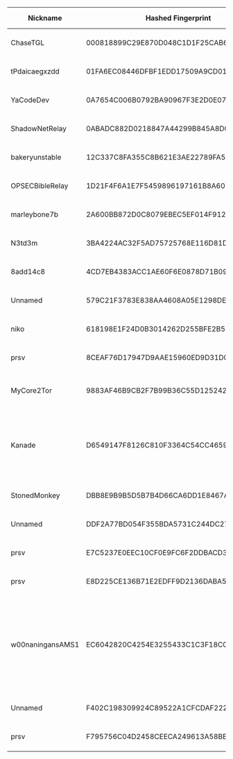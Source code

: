| Nickname |  Hashed Fingerprint	| Or Addresses | Contact | Running | Flags | Last Seen | First Seen | Last Restarted | Advertised Bandwidth | Platform | Version | Version Status | Recommended Version | Verified hostnames | Exit policy |
|---|---|---|---|---|---|---|---|---|---|---|---|---|---|---|---|
|ChaseTGL | 000818899C29E870D048C1D1F25CAB6AEFE4175D | ["23.169.120.125:4187"] | r@reubenpeck.com | true | Running, V2Dir, Valid | 2025-08-23 19:00:00 | 2025-08-23 10:00:00 | 2025-08-23 09:16:36 | 0 | Tor 0.4.8.10 on Linux | 0.4.8.10 | recommended | true | N/A | ["reject *:*"]|
|tPdaicaegxzdd | 01FA6EC08446DFBF1EDD17509A9CD01BAED3E380 | ["165.154.202.219:9002"] | martini4@outlook.com | true | Running, V2Dir, Valid | 2025-08-23 19:00:00 | 2025-08-23 09:00:00 | 2025-08-23 08:23:38 | 0 | Tor 0.4.8.17 on Linux | 0.4.8.17 | recommended | true | N/A | ["reject *:*"]|
|YaCodeDev | 0A7654C006B0792BA90967F3E2D0E07F7B045F9D | ["95.67.100.23:9001"] | tor@yacode.dev | true | Running, V2Dir, Valid | 2025-08-23 19:00:00 | 2025-08-23 06:00:00 | 2025-08-23 03:59:04 | 0 | Tor 0.4.8.17 on Linux | 0.4.8.17 | recommended | true | N/A | ["reject *:*"]|
|ShadowNetRelay | 0ABADC882D0218847A44299B845A8DCA9BF2A42D | ["135.181.206.136:9001","[2a01:4f9:c012:67dc::1]:9001"] | admin@example.com | false | Running, V2Dir, Valid | 2025-08-23 01:00:00 | 2025-08-23 01:00:00 | 2025-08-23 00:44:50 | 0 | Tor 0.4.8.17 on Linux | 0.4.8.17 | recommended | true | ["static.136.206.181.135.clients.your-server.de"] | ["reject *:*"]|
|bakeryunstable | 12C337C8FA355C8B621E3AE22789FA5B6F4A20A6 | ["83.25.246.104:443"] | ec2854@aaathats3.as | true | Running, V2Dir, Valid | 2025-08-23 19:00:00 | 2025-08-23 18:00:00 | 2025-08-23 17:07:47 | 0 | Tor 0.4.8.17 on Linux | 0.4.8.17 | recommended | true | ["83.25.246.104.ipv4.supernova.orange.pl"] | ["reject *:*"]|
|OPSECBibleRelay | 1D21F4F6A1E7F5459896197161B8A607159BBCA3 | ["185.141.216.78:37051"] | N/A | true | Running, V2Dir, Valid | 2025-08-23 19:00:00 | 2025-08-23 17:00:00 | 2025-08-23 17:52:52 | 0 | Tor 0.4.8.17 on Linux | 0.4.8.17 | recommended | true | N/A | ["reject *:*"]|
|marleybone7b | 2A600BB872D0C8079EBEC5EF014F9123F785D4BD | ["104.248.2.97:443"] | sysop | false | Running, Valid | 2025-08-23 16:00:00 | 2025-08-23 15:00:00 | 2025-08-23 13:52:05 | 0 | Tor 0.4.8.17 on Linux | 0.4.8.17 | recommended | true | N/A | ["reject *:*"]|
|N3td3m | 3BA4224AC32F5AD75725768E116D81D6969B37D5 | ["82.64.91.21:9001","[2a01:e0a:34b:2dd0:1823:ae4c:33c7:5e33]:9001"] | n3td3m@gmail.com | false | Running, V2Dir, Valid | 2025-08-23 18:00:00 | 2025-08-23 17:00:00 | 2025-08-23 16:48:09 | 0 | Tor 0.4.8.16 on Linux | 0.4.8.16 | recommended | true | ["82-64-91-21.subs.proxad.net"] | ["reject *:*"]|
|8add14c8 | 4CD7EB4383ACC1AE60F6E0878D71B09FE8FEBA97 | ["77.240.107.71:9001"] | John L Murphy johnmurphy@morke.org | false | Running, Valid | 2025-08-23 18:00:00 | 2025-08-23 09:00:00 | 2025-08-23 10:17:05 | 0 | Tor 0.4.8.17 on Linux | 0.4.8.17 | recommended | true | ["77-240-107-71.cli-eurosignal.cz"] | ["reject *:*"]|
|Unnamed | 579C21F3783E838AA4608A05E1298DE1B885B789 | ["79.127.207.163:64850"] | N/A | true | Running, V2Dir, Valid | 2025-08-23 19:00:00 | 2025-08-23 17:00:00 | 2025-08-23 15:34:43 | 0 | Tor 0.4.8.10 on Linux | 0.4.8.10 | recommended | true | N/A | ["reject *:*"]|
|niko | 618198E1F24D0B3014262D255BFE2B56A89F23A8 | ["203.12.14.201:9001"] | me@alecks.dev | true | Running, V2Dir, Valid | 2025-08-23 19:00:00 | 2025-08-23 14:00:00 | 2025-08-23 18:43:42 | 0 | Tor 0.4.8.17 on Linux | 0.4.8.17 | recommended | true | ["203.12.14.201.v4.dyn.launtel.au"] | ["reject *:*"]|
|prsv | 8CEAF76D17947D9AAE15960ED9D31D0E7EB1C9DB | ["37.221.208.7:9300","[2a01:270:9807::1]:9300"] | email:admin[]prsv.ch url:https://prsv.ch/ proof:uri-rsa ciissversion:2 | true | Running, V2Dir, Valid | 2025-08-23 19:00:00 | 2025-08-23 18:00:00 | 2025-08-23 16:50:45 | 0 | Tor 0.4.8.17 on Linux | 0.4.8.17 | recommended | true | N/A | ["reject *:*"]|
|MyCore2Tor | 9883AF46B9CB2F7B99B36C55D1252420F4D0D89D | ["152.86.6.232:443"] | YESsir@myemail.com | true | Running, V2Dir, Valid | 2025-08-23 19:00:00 | 2025-08-23 01:00:00 | 2025-08-23 00:40:40 | 0 | Tor 0.4.8.17 on FreeBSD | 0.4.8.17 | recommended | true | N/A | ["reject *:*"]|
|Kanade | D6549147F8126C810F3364C54CC4659D5FA6DB6A | ["80.125.71.115:9001"] | contact@kanade.fr | true | Exit, Running, V2Dir, Valid | 2025-08-23 19:00:00 | 2025-08-23 11:00:00 | 2025-08-23 10:38:58 | 0 | Tor 0.4.8.16 on Linux | 0.4.8.16 | recommended | true | N/A | ["reject 0.0.0.0/8:*","reject 169.254.0.0/16:*","reject 127.0.0.0/8:*","reject 192.168.0.0/16:*","reject 10.0.0.0/8:*","reject 172.16.0.0/12:*","reject 80.125.71.115:*","accept *:*"]|
|StonedMonkey | DBB8E9B9B5D5B7B4D66CA6DD1E8467A9B5E9B612 | ["107.189.28.32:9001"] | jesusmalverde911@protonmail.com | true | Running, V2Dir, Valid | 2025-08-23 19:00:00 | 2025-08-23 00:00:00 | 2025-08-22 23:58:25 | 0 | Tor 0.4.8.14 on Linux | 0.4.8.14 | recommended | true | N/A | ["reject *:*"]|
|Unnamed | DDF2A77BD054F355BDA5731C244DC2730157EC45 | ["92.34.110.133:9001"] | N/A | true | Running, V2Dir, Valid | 2025-08-23 19:00:00 | 2025-08-23 16:00:00 | 2025-08-23 15:16:54 | 62464 | Tor 0.4.8.17 on Linux | 0.4.8.17 | recommended | true | ["c-92-34-110-133.bbcust.telenor.se"] | ["reject *:*"]|
|prsv | E7C5237E0EEC10CF0E9FC6F2DDBACD3F61B6FFEB | ["37.221.208.7:9200","[2a01:270:9807::1]:9200"] | email:admin[]prsv.ch url:https://prsv.ch/ proof:uri-rsa ciissversion:2 | true | Running, V2Dir, Valid | 2025-08-23 19:00:00 | 2025-08-23 18:00:00 | 2025-08-23 16:50:04 | 0 | Tor 0.4.8.17 on Linux | 0.4.8.17 | recommended | true | N/A | ["reject *:*"]|
|prsv | E8D225CE136B71E2EDFF9D2136DABA58FAD54AB7 | ["37.221.208.7:9000","[2a01:270:9807::1]:9000"] | email:admin[]prsv.ch url:https://prsv.ch/ proof:uri-rsa ciissversion:2 | true | Running, V2Dir, Valid | 2025-08-23 19:00:00 | 2025-08-23 17:00:00 | 2025-08-23 16:47:33 | 0 | Tor 0.4.8.17 on Linux | 0.4.8.17 | recommended | true | N/A | ["reject *:*"]|
|w00naningansAMS1 | EC6042820C4254E3255433C1C3F18C0413503FF0 | ["45.58.190.74:443","[2610:150:4001:a120:216:3cff:fe4a:e2a9]:443"] | Sod Off <eat@ass.cymru> | true | Exit, Running, V2Dir, Valid | 2025-08-23 19:00:00 | 2025-08-23 00:00:00 | 2025-08-22 22:55:29 | 0 | Tor 0.4.8.17 on Linux | 0.4.8.17 | recommended | true | N/A | ["reject 0.0.0.0/8:*","reject 169.254.0.0/16:*","reject 127.0.0.0/8:*","reject 192.168.0.0/16:*","reject 10.0.0.0/8:*","reject 172.16.0.0/12:*","reject 45.58.190.74:*","accept *:53","accept *:443","accept *:80","accept *:22","reject *:*"]|
|Unnamed | F402C198309924C89522A1CFCDAF222BED56528F | ["139.180.197.9:443"] | N/A | true | Running, V2Dir, Valid | 2025-08-23 19:00:00 | 2025-08-23 00:00:00 | 2025-08-22 23:52:07 | 0 | Tor 0.4.8.17 on Linux | 0.4.8.17 | recommended | true | N/A | ["reject *:*"]|
|prsv | F795756C04D2458CEECA249613A58BBABFD70143 | ["37.221.208.7:9100","[2a01:270:9807::1]:9100"] | email:admin[]prsv.ch url:https://prsv.ch/ proof:uri-rsa ciissversion:2 | true | Running, V2Dir, Valid | 2025-08-23 19:00:00 | 2025-08-23 17:00:00 | 2025-08-23 16:47:37 | 0 | Tor 0.4.8.17 on Linux | 0.4.8.17 | recommended | true | N/A | ["reject *:*"]|
